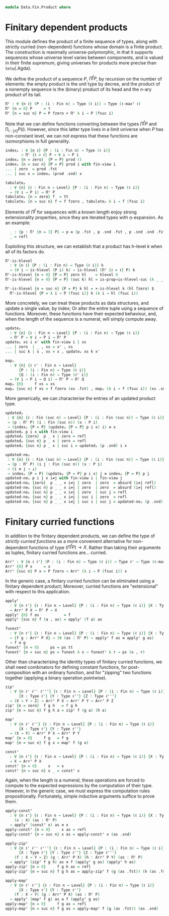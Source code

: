 <!--
```agda
open import 1Lab.HLevel.Closure
open import 1Lab.HLevel
open import 1Lab.Path
open import 1Lab.Type

open import Data.Fin.Base
```
-->

```agda
module Data.Fin.Product where
```

# Finitary dependent products

This module defines the product of a finite sequence of types, along
with strictly curried (non-dependent) functions whose domain is a finite
product. The construction is maximally universe-polymorphic, in that it
supports sequences whose universe level varies between components, and
is valued in their finite supremum, giving universes for products more
precise than `Setω`{.Agda}.

<!--
```agda
ℓ-maxᶠ : ∀ {n} (ℓ : Fin n → Level) → Level
ℓ-maxᶠ {n = zero} ℓ = lzero
ℓ-maxᶠ {n = suc n} ℓ = ℓ fzero ⊔ ℓ-maxᶠ (λ i → ℓ (fsuc i))
```
-->

We define the product of a sequence $P$, $\Pi^f P$, by recursion on the
number of elements: the empty product is the unit type by decree, and
the product of a nonempty sequence is the (binary) product of its head
and the $n$-ary product of its tail.

```agda
Πᶠ : ∀ {n ℓ} (P : (i : Fin n) → Type (ℓ i)) → Type (ℓ-maxᶠ ℓ)
Πᶠ {n = 0} P     = ⊤
Πᶠ {n = suc n} P = P fzero × Πᶠ λ i → P (fsuc i)
```

Note that we can define functions converting between the types $\Pi^f P$
and $\prod_{i : [n]} P(i)$. However, since this latter type lives in a
limit universe when $P$ has non-constant level, we can not express that
these functions are isomorphisms in full generality.

```agda
indexₚ : ∀ {n ℓ} {P : (i : Fin n) → Type (ℓ i)}
       → Πᶠ {ℓ = ℓ} P → ∀ i → P i
indexₚ {n = zero}  {P = P} prod ()
indexₚ {n = suc n} {P = P} prod i with fin-view i
... | zero  = prod .fst
... | suc x = indexₚ (prod .snd) x

tabulateₚ
  : ∀ {n} {ℓ : Fin n → Level} {P : (i : Fin n) → Type (ℓ i)}
  → (∀ i → P i) → Πᶠ P
tabulateₚ {n = zero} f  = tt
tabulateₚ {n = suc n} f = f fzero , tabulateₚ λ i → f (fsuc i)
```

<!--
```agda
extₚ
  : ∀ {n} {ℓ : Fin n → Level} {P : (i : Fin n) → Type (ℓ i)} {xs ys : Πᶠ P}
  → (∀ i → indexₚ xs i ≡ indexₚ ys i)
  → xs ≡ ys
extₚ {zero} p = refl
extₚ {suc n} p = ap₂ _,_ (p fzero) (extₚ {n} (λ i → p (fsuc i)))
```
-->

Elements of $\Pi^f$ for sequences with a known length enjoy strong
extensionality properties, since they are iterated types with
$\eta$-expansion. As an example:

<!--
```agda
module _ {ℓ : Fin 3 → Level} {P : (i : Fin 3) → Type (ℓ i)} where
```
-->

```agda
  _ : {p : Πᶠ {n = 3} P} → p ≡ (p .fst , p .snd .fst , p .snd .snd .fst , tt)
  _ = refl
```

Exploiting this structure, we can establish that a product has h-level
$k$ when all of its factors do.

```agda
Πᶠ-is-hlevel
  : ∀ {n ℓ} {P : (i : Fin n) → Type (ℓ i)} k
  → (∀ i → is-hlevel (P i) k) → is-hlevel (Πᶠ {ℓ = ℓ} P) k
Πᶠ-is-hlevel {n = 0} {P = P} zero hl    = hlevel 0
Πᶠ-is-hlevel {n = 0} {P = P} (suc k) hl = is-prop→is-hlevel-suc (λ _ _ _ → tt)

Πᶠ-is-hlevel {n = suc n} {P = P} k hl = ×-is-hlevel k (hl fzero) $
  Πᶠ-is-hlevel {P = λ i → P (fsuc i)} k (λ i → hl (fsuc i))
```

More concretely, we can treat these products as data structures, and
update a single value, by index; Or alter the entire tuple using a
sequence of functions. Moreover, these functions have their expected
behaviour, and, when the length of the sequence is a numeral, will
simply compute away.

```agda
updateₚ
  : ∀ {n} {ℓ : Fin n → Level} {P : (i : Fin n) → Type (ℓ i)}
  → Πᶠ P → ∀ i → P i → Πᶠ P
updateₚ xs i x' with fin-view i | xs
... | zero  | _ , xs = x' , xs
... | suc k | x , xs = x , updateₚ xs k x'

mapₚ
  : ∀ {n} {ℓ ℓ' : Fin n → Level}
      {P : (i : Fin n) → Type (ℓ i)}
      {Q : (i : Fin n) → Type (ℓ' i)}
  → (∀ i → P i → Q i) → Πᶠ P → Πᶠ Q
mapₚ {0}     f xs = xs
mapₚ {suc n} f xs = f fzero (xs .fst) , mapₚ (λ i → f (fsuc i)) (xs .snd)
```

<!--
```agda
indexₚ-mapₚ
  : ∀ {n} {ℓ ℓ' : Fin n → Level}
      {P : (i : Fin n) → Type (ℓ i)}
      {Q : (i : Fin n) → Type (ℓ' i)}
  → ∀ (f : ∀ i → P i → Q i) (xs : Πᶠ P) i
  → indexₚ (mapₚ f xs) i ≡ f i (indexₚ xs i)
indexₚ-mapₚ {suc n} f xs i with fin-view i
... | zero = refl
... | suc i = indexₚ-mapₚ (λ i → f (fsuc i)) (xs .snd) i

indexₚ-tabulateₚ
  : ∀ {n} {ℓ : Fin n → Level} {P : (i : Fin n) → Type (ℓ i)} (f : ∀ i → P i) i
  → indexₚ (tabulateₚ f) i ≡ f i
indexₚ-tabulateₚ f i with fin-view i
... | zero  = refl
... | suc i = indexₚ-tabulateₚ (λ i → f (fsuc i)) i
```
-->

More generically, we can characterise the entries of an updated product
type.

```agda
updatedₚ
 : ∀ {n} {ℓ : Fin (suc n) → Level} {P : (i : Fin (suc n)) → Type (ℓ i)}
 → (p : Πᶠ P) (i : Fin (suc n)) (x : P i)
 → (indexₚ {P = P} (updateₚ {P = P} p i x) i) ≡ x
updatedₚ p i x with fin-view i
updatedₚ {zero}  p _ x | zero = refl
updatedₚ {suc n} p _ x | zero = refl
updatedₚ {suc n} p _ x | suc i = updatedₚ (p .snd) i x

updated-neₚ
 : ∀ {n} {ℓ : Fin (suc n) → Level} {P : (i : Fin (suc n)) → Type (ℓ i)}
 → (p : Πᶠ P) (i j : Fin (suc n)) (x : P i)
 → (i ≡ j → ⊥)
 → indexₚ {P = P} (updateₚ {P = P} p i x) j ≡ indexₚ {P = P} p j
updated-neₚ p i j x i≠j with fin-view i | fin-view j
updated-neₚ {zero}  p _ _ x i≠j | zero  | zero  = absurd (i≠j refl)
updated-neₚ {suc n} p _ _ x i≠j | zero  | zero  = absurd (i≠j refl)
updated-neₚ {suc n} p _ _ x i≠j | zero  | suc j = refl
updated-neₚ {suc n} p _ _ x i≠j | suc i | zero  = refl
updated-neₚ {suc n} p _ _ x i≠j | suc i | suc j = updated-neₚ (p .snd) i j x λ p → i≠j (ap fsuc p)
```

# Finitary curried functions

In addition to the finitary dependent products, we can define the type
of _strictly curried functions_ as a more convenient alternative for
non-dependent functions of type $(\Pi^f P) \to X$. Rather than taking
their arguments as tuples, finitary curried functions are... curried.

```agda
Arrᶠ : ∀ {n ℓ ℓ'} (P : (i : Fin n) → Type (ℓ i)) → Type ℓ' → Type (ℓ-maxᶠ ℓ ⊔ ℓ')
Arrᶠ {0} P x     = x
Arrᶠ {suc n} P x = P fzero → Arrᶠ (λ i → P (fsuc i)) x
```

<!--
```agda
∀ᶠ : ∀ n {ℓ ℓ'} (P : (i : Fin n) → Type (ℓ i)) (Q : Πᶠ P → Type ℓ') → Type (ℓ-maxᶠ ℓ ⊔ ℓ')
∀ᶠ zero P Q = Q tt
∀ᶠ (suc n) P Q = (a : P fzero) → ∀ᶠ n (λ i → P (fsuc i)) (λ b → Q (a , b))

apply-∀ᶠ
  : ∀ {n} {ℓ : Fin n → Level} {ℓ'} {P : (i : Fin n) → Type (ℓ i)} {Q : Πᶠ P → Type ℓ'}
  → ∀ᶠ n P Q → (a : Πᶠ P) → Q a
apply-∀ᶠ {zero} f a = f
apply-∀ᶠ {suc n} f (a , as) = apply-∀ᶠ (f a) as

curry-∀ᶠ
  : ∀ {n} {ℓ : Fin n → Level} {ℓ'} {P : (i : Fin n) → Type (ℓ i)} {Q : Πᶠ P → Type ℓ'}
  → ((a : Πᶠ P) → Q a)
  → ∀ᶠ n P Q
curry-∀ᶠ {zero} f = f tt
curry-∀ᶠ {suc n} f a = curry-∀ᶠ {n} λ b → f (a , b)

∀ᶠⁱ : ∀ n {ℓ ℓ'} (P : (i : Fin n) → Type (ℓ i)) (Q : Πᶠ P → Type ℓ') → Type (ℓ-maxᶠ ℓ ⊔ ℓ')
∀ᶠⁱ zero P Q = Q tt
∀ᶠⁱ (suc n) P Q = {a : P fzero} → ∀ᶠⁱ n (λ i → P (fsuc i)) (λ b → Q (a , b))

apply-∀ᶠⁱ
  : ∀ {n} {ℓ : Fin n → Level} {ℓ'} {P : (i : Fin n) → Type (ℓ i)} {Q : Πᶠ P → Type ℓ'}
  → ∀ᶠⁱ n P Q → (a : Πᶠ P) → Q a
apply-∀ᶠⁱ {zero} f a = f
apply-∀ᶠⁱ {suc n} f (a , as) = apply-∀ᶠⁱ (f {a}) as

curry-∀ᶠⁱ
  : ∀ {n} {ℓ : Fin n → Level} {ℓ'} {P : (i : Fin n) → Type (ℓ i)} {Q : Πᶠ P → Type ℓ'}
  → ((a : Πᶠ P) → Q a)
  → ∀ᶠⁱ n P Q
curry-∀ᶠⁱ {zero} f = f tt
curry-∀ᶠⁱ {suc n} f {a} = curry-∀ᶠⁱ {n} λ b → f (a , b)
```
-->

In the generic case, a finitary curried function can be eliminated using
a finitary dependent product; Moreover, curried functions are
"extensional" with respect to this application.

```agda
applyᶠ
  : ∀ {n ℓ'} {ℓ : Fin n → Level} {P : (i : Fin n) → Type (ℓ i)} {X : Type ℓ'}
  → Arrᶠ P X → Πᶠ P → X
applyᶠ {0} f as           = f
applyᶠ {suc n} f (a , as) = applyᶠ (f a) as

funextᶠ
  : ∀ {n ℓ'} {ℓ : Fin n → Level} {P : (i : Fin n) → Type (ℓ i)} {X : Type ℓ'}
  → {f g : Arrᶠ P X} → (∀ (as : Πᶠ P) → applyᶠ f as ≡ applyᶠ g as)
  → f ≡ g
funextᶠ {n = 0}     ps = ps tt
funextᶠ {n = suc n} ps = funext λ x → funextᶠ λ r → ps (x , r)
```

<!--
```agda
Arrᶠ-is-hlevel
  : ∀ {n ℓ'} {ℓ : Fin n → Level} {P : (i : Fin n) → Type (ℓ i)} {X : Type ℓ'}
  → ∀ k → is-hlevel X k → is-hlevel (Arrᶠ P X) k
Arrᶠ-is-hlevel {n = zero}          k hl = hl
Arrᶠ-is-hlevel {n = suc n} {P = P} k hl = fun-is-hlevel k $
  Arrᶠ-is-hlevel {P = λ i → P (fsuc i)} k hl
```
-->

Other than characterising the identity types of finitary curried
functions, we shall need combinators for defining constant functions,
for post-composition with an ordinary function, and for "zipping" two
functions together (applying a binary operation pointwise).

```agda
zipᶠ
  : ∀ {n ℓ' ℓ'' ℓ'''} {ℓ : Fin n → Level} {P : (i : Fin n) → Type (ℓ i)}
      {X : Type ℓ'} {Y : Type ℓ''} {Z : Type ℓ'''}
  → (X → Y → Z) → Arrᶠ P X → Arrᶠ P Y → Arrᶠ P Z
zipᶠ {n = zero}  f g h   = f g h
zipᶠ {n = suc n} f g h a = zipᶠ f (g a) (h a)

mapᶠ
  : ∀ {n ℓ' ℓ''} {ℓ : Fin n → Level} {P : (i : Fin n) → Type (ℓ i)}
      {X : Type ℓ'} {Y : Type ℓ''}
  → (X → Y) → Arrᶠ P X → Arrᶠ P Y
mapᶠ {n = 0}     f g   = f g
mapᶠ {n = suc n} f g x = mapᶠ f (g x)

constᶠ
  : ∀ {n ℓ'} {ℓ : Fin n → Level} {P : (i : Fin n) → Type (ℓ i)} {X : Type ℓ'}
  → X → Arrᶠ P X
constᶠ {n = 0}     x   = x
constᶠ {n = suc n} x _ = constᶠ x
```

Again, when the length is a numeral, these operations are forced to
compute to the expected expressions by the computation of their type.
However, in the generic case, we must express the computation rules
propositionally. Fortunately, simple inductive arguments suffice to
prove them.

```agda
apply-constᶠ
  : ∀ {n ℓ'} {ℓ : Fin n → Level} {P : (i : Fin n) → Type (ℓ i)} {X : Type ℓ'}
    (x : X) (as : Πᶠ P)
  → applyᶠ (constᶠ x) as ≡ x
apply-constᶠ {n = 0}     x as = refl
apply-constᶠ {n = suc n} x as = apply-constᶠ x (as .snd)

apply-zipᶠ
  : ∀ {n ℓ' ℓ'' ℓ'''} {ℓ : Fin n → Level} {P : (i : Fin n) → Type (ℓ i)}
      {X : Type ℓ'} {Y : Type ℓ''} {Z : Type ℓ'''}
    (f : X → Y → Z) (g : Arrᶠ P X) (h : Arrᶠ P Y) (as : Πᶠ P)
  → applyᶠ (zipᶠ f g h) as ≡ f (applyᶠ g as) (applyᶠ h as)
apply-zipᶠ {n = 0}     f g h as = refl
apply-zipᶠ {n = suc n} f g h as = apply-zipᶠ f (g (as .fst)) (h (as .fst)) (as .snd)

apply-mapᶠ
  : ∀ {n ℓ' ℓ''} {ℓ : Fin n → Level} {P : (i : Fin n) → Type (ℓ i)}
      {X : Type ℓ'} {Y : Type ℓ''}
    (f : X → Y) (g : Arrᶠ P X) (as : Πᶠ P)
  → applyᶠ (mapᶠ f g) as ≡ f (applyᶠ g as)
apply-mapᶠ {n = 0}     f g as = refl
apply-mapᶠ {n = suc n} f g as = apply-mapᶠ f (g (as .fst)) (as .snd)
```
